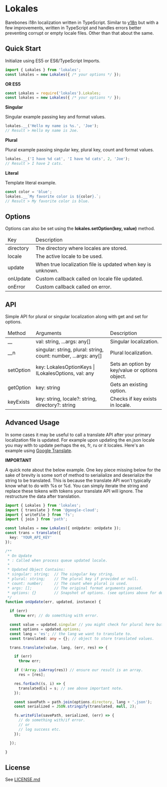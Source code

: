 # Lokales

Barebones i18n localization written in TypeScript. Similar to [y18n](https://github.com/yargs/y18n) but with a few improvements, written in TypeScript and handles errors better preventing corrupt or empty locale files. Other than that about the same.

## Quick Start

Initialize using ES5 or ES6/TypeScript Imports.

```ts
import { Lokales } from 'lokales';
const lokales = new Lokales({ /* your options */ });
```

**OR ES5**

```js
const Lokales = require('lokales').Lokales;
const lokales = new Lokales({ /* your options */ });
```

**Singular**

Singular example passing key and format values.

```ts
lokales.__('Hello my name is %s.', 'Joe');
// Result > Hello my name is Joe.
```

**Plural**

Plural example passing singular key, plural key, count and format values.

```ts
lokales.__('I have %d cat', 'I have %d cats', 2, 'Joe');
// Result > I have 2 cats.
```

**Literal**

Template literal example.

```ts
const color = 'blue';
lokales.__`My favorite color is ${color}.`;
// Result > My favorite color is blue.
```

## Options

Options can also be set using the **lokales.setOption(key, value)** method.

<table>
  <thead><tr><td>Key</td><td>Description</td></tr><thead>
  <tbody>
    <tr><td>directory</td><td>The directory where locales are stored.</td></tr>
    <tr><td>locale</td><td>The active locale to be used.</td></tr>
    <tr><td>update</td><td>When true localization file is updated when key is unknown.</td></tr>
    <tr><td>onUpdate</td><td>Custom callback called on locale file updated.</td></tr>
    <tr><td>onError</td><td>Custom callback called on error.</td></tr>
  </tbody>
</table>

## API

Simple API for plural or singular localization along with get and set for options.

<table>
  <thead><tr><td>Method</td><td>Arguments</td><td>Description</td></tr><thead>
  <tbody>
    <tr><td>__</td><td>val: string, ...args: any[]</td><td>Singular localization.</td></tr>
    <tr><td>__n</td><td>singular: string, plural: string, count: number, ...args: any[]</td><td>Plural localization.</td></tr>
    <tr><td>setOption</td><td>key: LokalesOptionKeys | ILokalesOptions, val: any</td><td>Sets an option by key/value or options object.</td></tr>
    <tr><td>getOption</td><td>key: string</td><td>Gets an existing option.</td></tr>
    <tr><td>keyExists</td><td>key: string, locale?: string, directory?: string</td><td>Checks if key exists in locale.</td></tr>
  </tbody>
</table>

## Advanced Usage

In some cases it may be useful to call a translate API after your primary localization file is updated. For example upon updating the en.json locale you may with to update perhaps the es, fr, ru or it locales. Here's an example using [Google Translate](https://googlecloudplatform.github.io/google-cloud-node/#/docs/translate/1.0.0/translate).

**IMPORTANT**

A quick note about the below example. One key piece missing below for the sake of brevity is some sort of method to serialialize and deserialize the string to be translated. This is because the translate API won't typically know what to do with %s or %d. You can simply iterate the string and replace these tokens with tokens your translate API will ignore. The restructure the data after translation.

```ts
import { Lokales } from 'lokales';
import { translate } from '@google-cloud';
import { writeFile } from 'fs';
import { join } from 'path';

const lokales = new Lokales({ onUpdate: onUpdate });
const trans = translate({
  key: 'YOUR_API_KEY'
});

/**
 * On Update
 * : Called when process queue updated locale.
 *
 * Updated Object Contains:
 * singular: string;  // The singular key string.
 * plural: string;    // The plural key if provided or null.
 * count: number;     // The count when plural is used.
 * args: [];          // The original format arguments passed.
 * options: {}        // Snapshot of options. (see options above for details)
 */
function onUpdate(err, updated, instance) {

  if (err)
    throw err; // do something with error.

  const value = updated.singular // you might check for plural here but for simplicity.
  const options = updated.options;
  const lang = 'es'; // the lang we want to translate to.
  const translated: any = {}; // object to store translated values.

  trans.translate(value, lang, (err, res) => {

    if (err)
      throw err;

    if (!Array.isArray(res)) // ensure our result is an array.
      res = [res];

    res.forEach((s, i) => {
      translated[s] = s; // see above important note.
    });

    const savePath = path.join(options.directory, lang + '.json');
    const serialized = JSON.stringify(translated, null, 2);

    fs.writeFile(savePath, serialized, (err) => {
      // do something with/if error.
      // or
      // log success etc.
    });

  });

}
```

## License

See [LICENSE.md](LICENSE.md)
